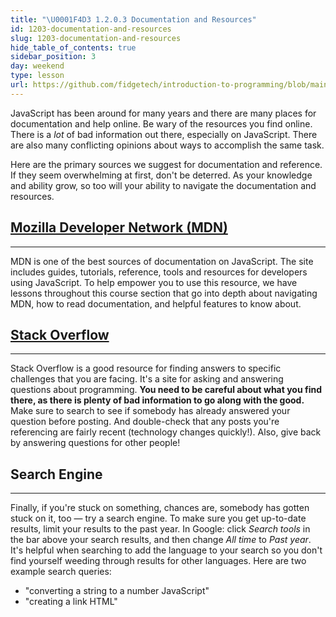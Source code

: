 ```yaml
---
title: "\U0001F4D3 1.2.0.3 Documentation and Resources"
id: 1203-documentation-and-resources
slug: 1203-documentation-and-resources
hide_table_of_contents: true
sidebar_position: 3
day: weekend
type: lesson
url: https://github.com/fidgetech/introduction-to-programming/blob/main/0c_documentation_and_resources.md
---
```


JavaScript has been around for many years and there are many places for documentation and help online. Be wary of the resources you find online. There is a *lot* of bad information out there, especially on JavaScript.  There are also many conflicting opinions about ways to accomplish the same task.  

Here are the primary sources we suggest for documentation and reference. If they seem overwhelming at first, don't be deterred. As your knowledge and ability grow, so too will your ability to navigate the documentation and resources.

## [Mozilla Developer Network (MDN)](https://developer.mozilla.org/en-US/docs/Web/JavaScript)
<hr />

MDN is one of the best sources of documentation on JavaScript. The site includes guides, tutorials, reference, tools and resources for developers using JavaScript. To help empower you to use this resource, we have lessons throughout this course section that go into depth about navigating MDN, how to read documentation, and helpful features to know about.

## [Stack Overflow](http://stackoverflow.com/)
<hr />

Stack Overflow is a good resource for finding answers to specific challenges that you are facing. It's a site for asking and answering questions about programming. **You need to be careful about what you find there, as there is plenty of bad information to go along with the good.** Make sure to search to see if somebody has already answered your question before posting. And double-check that any posts you're referencing are fairly recent (technology changes quickly!). Also, give back by answering questions for other people!

## Search Engine
<hr />

Finally, if you're stuck on something, chances are, somebody has gotten stuck on it, too — try a search engine. To make sure you get up-to-date results, limit your results to the past year. In Google: click *Search tools* in the bar above your search results, and then change *All time* to *Past year*. It's helpful when searching to add the language to your search so you don't find yourself weeding through results for other languages. Here are two example search queries: 

* "converting a string to a number JavaScript"
* "creating a link HTML"
